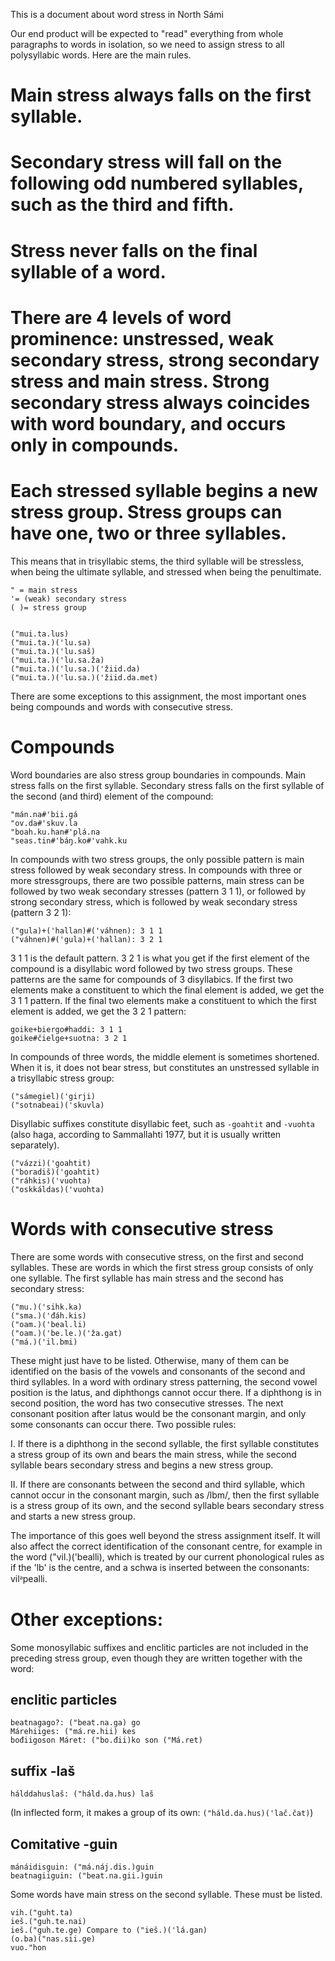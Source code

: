 This is a document about word stress in North Sámi


Our end product will be expected to "read" everything from whole paragraphs to words in isolation, so we need to assign stress to all polysyllabic words. Here are the main rules.




# Main stress always falls on the first syllable.
# Secondary stress will fall on the following odd numbered syllables, such as the third and fifth. 
# Stress never falls on the final syllable of a word.
# There are 4 levels of word prominence: unstressed, weak secondary stress, strong secondary stress and main stress. Strong secondary stress always coincides with word boundary, and occurs only in compounds.
# Each stressed syllable begins a new stress group. Stress groups can have one, two or three syllables.




This means that in trisyllabic stems, the third syllable will be stressless, when being the ultimate syllable, and stressed when being the penultimate. 


```
" = main stress
'= (weak) secondary stress
( )= stress group


("mui.ta.lus)
("mui.ta.)('lu.sa)
("mui.ta.)('lu.saš)
("mui.ta.)('lu.sa.ža)
("mui.ta.)('lu.sa.)('žiid.da)
("mui.ta.)('lu.sa.)('žiid.da.met)
```


There are some exceptions to this assignment, the most important ones being compounds and words with consecutive stress.


# Compounds


Word boundaries are also stress group boundaries in compounds. Main stress falls on the first syllable. Secondary stress falls on the first syllable of the second (and third) element of the compound:


```
"mán.na#'bii.gá
"ov.da#'skuv.la
"boah.ku.han#'plá.na
"seas.tin#'báŋ.ko#'vahk.ku
```


In compounds with two stress groups, the only possible pattern is main stress followed by weak secondary stress. In compounds with three or more stressgroups, there are two possible patterns, main stress can be followed by two weak secondary stresses (pattern 3 1 1), or followed by strong secondary stress, which is followed by weak secondary stress (pattern 3 2 1):


```
("gula)+('hallan)#('váhnen): 3 1 1
("váhnen)#('gula)+('hallan): 3 2 1
```


3 1 1 is the default pattern. 3 2 1 is what you get if the first element of the compound is a disyllabic word followed by two stress groups. These patterns are the same for compounds of 3 disyllabics. If the first two elements make a constituent to which the final element is added, we get the 3 1 1 pattern. If the final two elements make a constituent to which the first element is added, we get the 3 2 1 pattern:


```
goike+biergo#haddi: 3 1 1
goike#čielge+suotna: 3 2 1
```


In compounds of three words, the middle element is sometimes shortened. When it is, it does not bear stress, but constitutes an unstressed syllable in a trisyllabic stress group:


```
("sámegiel)('girji)
("sotnabeai)('skuvla)
```


Disyllabic suffixes constitute disyllabic feet, such as
`-goahtit` and `-vuohta` (also haga, according to Sammallahti 1977, but it is usually written separately).


```
("vázzi)('goahtit)
("boradiš)('goahtit)
("ráhkis)('vuohta)
("oskkáldas)('vuohta)
```


# Words with consecutive stress


There are some words with consecutive stress, on the first and second syllables. These are words in which the first stress group consists of only one syllable.  The first syllable has main stress and the second has secondary stress:


```
("mu.)('sihk.ka)
("sma.)('đáh.kis)
("oam.)('beal.li)
("oam.)('be.le.)('ža.gat)
("má.)('il.bmi)
```


These might just have to be listed. Otherwise, many of them can be identified on the basis of the vowels and consonants of the second and third syllables. In a word with ordinary stress patterning, the second vowel position is the latus, and diphthongs cannot occur there. If a diphthong is in second position, the word has two consecutive stresses. The next consonant position after latus would be the consonant margin, and only some consonants can occur there. Two possible rules:


I. If there is a diphthong in the second syllable, the first syllable constitutes a stress group of its own and bears the main stress, while the second syllable bears secondary stress and begins a new stress group.




II. If there are consonants between the second and third syllable, which cannot occur in the consonant margin, such as /lbm/, then the first syllable is a stress group of its own, and the second syllable bears secondary stress and starts a new stress group.


The importance of this goes well beyond the stress assignment itself. It will also affect the correct identification of the consonant centre, for example in the word ("vil.)('bealli), which is treated by our current phonological rules as if the 'lb' is the centre, and a schwa is inserted between the consonants: vilᵊpealli.




# Other exceptions:


Some monosyllabic suffixes and enclitic particles are not included in the preceding stress group, even though they are written together with the word:


## enclitic particles
```
beatnagago?: ("beat.na.ga) go
Márehiiges: ("má.re.hii) kes
bođiigoson Máret: ("bo.đii)ko son ("Má.ret)
```


## suffix -laš
```
hálddahuslaš: ("háld.da.hus) laš
```


(In inflected form, it makes a group of its own: `("háld.da.hus)('lač.čat)`)


## Comitative -guin


```
mánáidisguin: ("má.náj.dis.)guin
beatnagiiguin: ("beat.na.gii.)guin
```


Some words have main stress on the second syllable. These must be listed.


```
vih.("guht.ta) 
ieš.("guh.te.nai)
ieš.("guh.te.ge) Compare to ("ieš.)('lá.gan)
(o.ba)("nas.sii.ge)
vuo."hon
```
